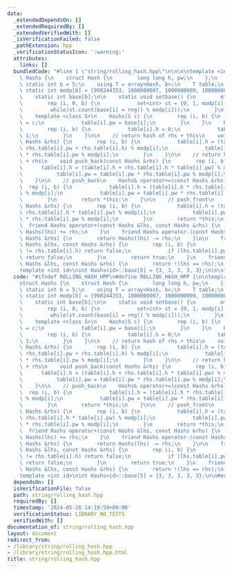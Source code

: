 ```yaml
---
data:
  _extendedDependsOn: []
  _extendedRequiredBy: []
  _extendedVerifiedWith: []
  _isVerificationFailed: false
  _pathExtension: hpp
  _verificationStatusIcon: ':warning:'
  attributes:
    links: []
  bundledCode: "#line 1 \"string/rolling_hash.hpp\"\n\n\n\ntemplate <int id>\nstruct\
    \ Hashs {\n    struct Hash {\n        long long h, pw;\n    };\n    constexpr\
    \ static int b = 5;\n    using T = array<Hash, b>;\n    T table;\n    constexpr\
    \ static int modp[b] = {998244353, 1000000007, 1000000009, 1000000021, 1000000033};\n\
    \    static int base[b];\n\n    static void setbase() {\n        mt19937_64 rng(time(0));\n\
    \        rep (i, 0, b) {\n            set<int> st = {0, 1, modp[i] - 1};\n   \
    \         while(st.count(base[i] = rng() % modp[i]));\n        }\n    }\n    \n\
    \    template <class S>\n    Hashs(S c) {\n        rep (i, b) {\n            table[i].h\
    \ = c;\n            table[i].pw = base[i];\n        }\n    }\n    Hashs() {\n\
    \        rep (i, b) {\n            table[i].h = 0;\n            table[i].pw =\
    \ 1;\n        }\n    }\n\n    // return hash of rhs + this\n    void push_front(const\
    \ Hashs &rhs) {\n        rep (i, b) {\n            table[i].h = (table[i].h *\
    \ rhs.table[i].pw + rhs.table[i].h) % modp[i];\n            table[i].pw = table[i].pw\
    \ * rhs.table[i].pw % modp[i];\n        }\n    }\n\n    // return hash of this\
    \ + rhs\n    void push_back(const Hashs &rhs) {\n        rep (i, b) {\n      \
    \      table[i].h = (table[i].h + rhs.table[i].h * table[i].pw) % modp[i];\n \
    \           table[i].pw = table[i].pw * rhs.table[i].pw % modp[i];\n        }\n\
    \    }\n\n    // push_back\n    Hashs& operator+=(const Hashs &rhs) {\n      \
    \  rep (i, b) {\n            table[i].h = (table[i].h * rhs.table[i].pw + rhs.table[i].h)\
    \ % modp[i];\n            table[i].pw = table[i].pw * rhs.table[i].pw % modp[i];\n\
    \        }\n        return *this;\n    }\n\n    // push_front\n    Hashs& operator-=(const\
    \ Hashs &rhs) {\n        rep (i, b) {\n            table[i].h = (table[i].h +\
    \ rhs.table[i].h * table[i].pw) % modp[i];\n            table[i].pw = table[i].pw\
    \ * rhs.table[i].pw % modp[i];\n        }\n        return *this;\n    }\n\n  \
    \  friend Hashs operator+(const Hashs &lhs, const Hashs &rhs) {\n        return\
    \ Hashs(lhs) += rhs;\n    }\n    friend Hashs operator-(const Hashs &lhs, const\
    \ Hashs &rhs) {\n        return Hashs(lhs) -= rhs;\n    }\n\n    friend bool operator==(const\
    \ Hashs &lhs, const Hashs &rhs) {\n        rep (i, b) {\n            if (lhs.table[i].h\
    \ != rhs.table[i].h) return false;\n            if (lhs.table[i].pw != rhs.table[i].pw)\
    \ return false;\n        }\n        return true;\n    }\n    friend bool operator!=(const\
    \ Hashs &lhs, const Hashs &rhs) {\n        return !(lhs == rhs);\n    }\n};\n\n\
    template <int id>\nint Hashs<id>::base[5] = {3, 3, 3, 3, 3};\n\n\n"
  code: "#ifndef ROLLING_HASH_HPP\n#define ROLLING_HASH_HPP 1\n\ntemplate <int id>\n\
    struct Hashs {\n    struct Hash {\n        long long h, pw;\n    };\n    constexpr\
    \ static int b = 5;\n    using T = array<Hash, b>;\n    T table;\n    constexpr\
    \ static int modp[b] = {998244353, 1000000007, 1000000009, 1000000021, 1000000033};\n\
    \    static int base[b];\n\n    static void setbase() {\n        mt19937_64 rng(time(0));\n\
    \        rep (i, 0, b) {\n            set<int> st = {0, 1, modp[i] - 1};\n   \
    \         while(st.count(base[i] = rng() % modp[i]));\n        }\n    }\n    \n\
    \    template <class S>\n    Hashs(S c) {\n        rep (i, b) {\n            table[i].h\
    \ = c;\n            table[i].pw = base[i];\n        }\n    }\n    Hashs() {\n\
    \        rep (i, b) {\n            table[i].h = 0;\n            table[i].pw =\
    \ 1;\n        }\n    }\n\n    // return hash of rhs + this\n    void push_front(const\
    \ Hashs &rhs) {\n        rep (i, b) {\n            table[i].h = (table[i].h *\
    \ rhs.table[i].pw + rhs.table[i].h) % modp[i];\n            table[i].pw = table[i].pw\
    \ * rhs.table[i].pw % modp[i];\n        }\n    }\n\n    // return hash of this\
    \ + rhs\n    void push_back(const Hashs &rhs) {\n        rep (i, b) {\n      \
    \      table[i].h = (table[i].h + rhs.table[i].h * table[i].pw) % modp[i];\n \
    \           table[i].pw = table[i].pw * rhs.table[i].pw % modp[i];\n        }\n\
    \    }\n\n    // push_back\n    Hashs& operator+=(const Hashs &rhs) {\n      \
    \  rep (i, b) {\n            table[i].h = (table[i].h * rhs.table[i].pw + rhs.table[i].h)\
    \ % modp[i];\n            table[i].pw = table[i].pw * rhs.table[i].pw % modp[i];\n\
    \        }\n        return *this;\n    }\n\n    // push_front\n    Hashs& operator-=(const\
    \ Hashs &rhs) {\n        rep (i, b) {\n            table[i].h = (table[i].h +\
    \ rhs.table[i].h * table[i].pw) % modp[i];\n            table[i].pw = table[i].pw\
    \ * rhs.table[i].pw % modp[i];\n        }\n        return *this;\n    }\n\n  \
    \  friend Hashs operator+(const Hashs &lhs, const Hashs &rhs) {\n        return\
    \ Hashs(lhs) += rhs;\n    }\n    friend Hashs operator-(const Hashs &lhs, const\
    \ Hashs &rhs) {\n        return Hashs(lhs) -= rhs;\n    }\n\n    friend bool operator==(const\
    \ Hashs &lhs, const Hashs &rhs) {\n        rep (i, b) {\n            if (lhs.table[i].h\
    \ != rhs.table[i].h) return false;\n            if (lhs.table[i].pw != rhs.table[i].pw)\
    \ return false;\n        }\n        return true;\n    }\n    friend bool operator!=(const\
    \ Hashs &lhs, const Hashs &rhs) {\n        return !(lhs == rhs);\n    }\n};\n\n\
    template <int id>\nint Hashs<id>::base[5] = {3, 3, 3, 3, 3};\n\n#endif // ROLLING_HASH_HPP\n"
  dependsOn: []
  isVerificationFile: false
  path: string/rolling_hash.hpp
  requiredBy: []
  timestamp: '2024-05-26 14:19:59+09:00'
  verificationStatus: LIBRARY_NO_TESTS
  verifiedWith: []
documentation_of: string/rolling_hash.hpp
layout: document
redirect_from:
- /library/string/rolling_hash.hpp
- /library/string/rolling_hash.hpp.html
title: string/rolling_hash.hpp
---
```

